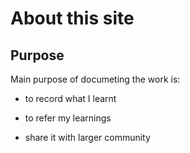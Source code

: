 # About this site

## Purpose
Main purpose of documeting the work is:

* to record what I learnt

* to refer my learnings

* share it with larger community
